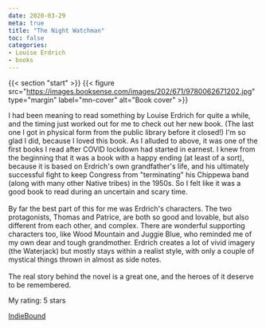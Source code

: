 ```yaml
---
date: 2020-03-29
meta: true
title: "The Night Watchman"
toc: false
categories:
- Louise Erdrich
- books
---
```


{{< section "start" >}}
{{< figure src="https://images.booksense.com/images/202/671/9780062671202.jpg" type="margin" label="mn-cover" alt="Book cover" >}}

I had been meaning to read something by Louise Erdrich for quite a while, and the timing just worked out for me to check out her new book. (The last one I got in physical form from the public library before it closed!) I'm so glad I did, because I loved this book. As I alluded to above, it was one of the first books I read after COVID lockdown had started in earnest. I knew from the beginning that it was a book with a happy ending (at least of a sort), because it is based on Erdrich's own grandfather's life, and his ultimately successful fight to keep Congress from "terminating" his Chippewa band (along with many other Native tribes) in the 1950s. So I felt like it was a good book to read during an uncertain and scary time.<br /><br />By far the best part of this for me was Erdrich's characters. The two protagonists, Thomas and Patrice, are both so good and lovable, but also different from each other, and complex. There are wonderful supporting characters too, like Wood Mountain and Juggie Blue, who reminded me of my own dear and tough grandmother. Erdrich creates a lot of vivid imagery (the Waterjack) but mostly stays within a realist style, with only a couple of mystical things thrown in almost as side notes. <br /><br />The real story behind the novel is a great one, and the heroes of it deserve to be remembered. 

My rating: 5 stars  

[IndieBound](https://www.indiebound.org/book/9780062671202)

